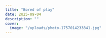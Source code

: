 ```yaml
---
title: "Bored of play"
date: 2025-09-04
description: ""
cover:
  image: "/uploads/photo-1757014233341.jpg"
---
```


